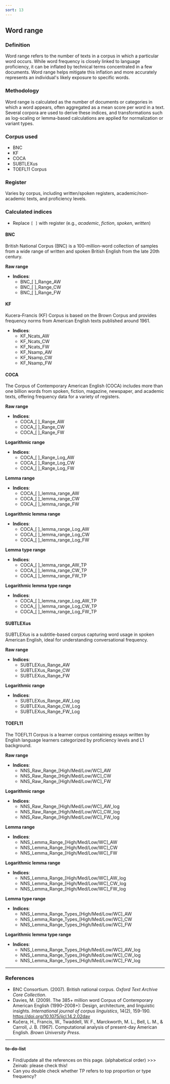 ```yaml
---
sort: 13
---
```


## Word range

### Definition
Word range refers to the number of texts in a corpus in which a particular word occurs. While word frequency is closely linked to language proficiency, it can be inflated by technical terms concentrated in a few documents. Word range helps mitigate this inflation and more accurately represents an individual's likely exposure to specific words.

### Methodology
Word range is calculated as the number of documents or categories in which a word appears, often aggregated as a mean score per word in a text. Several corpora are used to derive these indices, and transformations such as log-scaling or lemma-based calculations are applied for normalization or variant types.

### Corpus used
- BNC
- KF  
- COCA 
- SUBTLEXus  
- TOEFL11 Corpus

### Register
Varies by corpus, including written/spoken registers, academic/non-academic texts, and proficiency levels.

### Calculated indices
- Replace `[ ]` with register (e.g., *academic*, *fiction*, *spoken*, *written*)

#### BNC
British National Corpus (BNC) is a 100-million-word collection of samples from a wide range of written and spoken British English from the late 20th century.

**Raw range**
- **Indices**:
  - BNC_[ ]_Range_AW  
  - BNC_[ ]_Range_CW  
  - BNC_[ ]_Range_FW  

#### KF
Kucera-Francis (KF) Corpus is based on the Brown Corpus and provides frequency norms from American English texts published around 1961.

- **Indices**:
  - KF_Ncats_AW  
  - KF_Ncats_CW  
  - KF_Ncats_FW  
  - KF_Nsamp_AW  
  - KF_Nsamp_CW  
  - KF_Nsamp_FW  

#### COCA
The Corpus of Contemporary American English (COCA) includes more than one billion words from spoken, fiction, magazine, newspaper, and academic texts, offering frequency data for a variety of registers.

**Raw range**
- **Indices**:
  - COCA_[ ]_Range_AW
  - COCA_[ ]_Range_CW
  - COCA_[ ]_Range_FW

**Logarithmic range**
- **Indices**:
  - COCA_[ ]_Range_Log_AW  
  - COCA_[ ]_Range_Log_CW  
  - COCA_[ ]_Range_Log_FW

**Lemma range**
- **Indices**:
  - COCA_[ ]_lemma_range_AW  
  - COCA_[ ]_lemma_range_CW  
  - COCA_[ ]_lemma_range_FW

**Logarithmic lemma range**
- **Indices**:
  - COCA_[ ]_lemma_range_Log_AW  
  - COCA_[ ]_lemma_range_Log_CW  
  - COCA_[ ]_lemma_range_Log_FW

**Lemma type range**
- **Indices**:
  - COCA_[ ]_lemma_range_AW_TP  
  - COCA_[ ]_lemma_range_CW_TP  
  - COCA_[ ]_lemma_range_FW_TP

**Logarithmic lemma type range**
- **Indices**:
  - COCA_[ ]_lemma_range_Log_AW_TP  
  - COCA_[ ]_lemma_range_Log_CW_TP  
  - COCA_[ ]_lemma_range_Log_FW_TP

#### SUBTLEXus
SUBTLEXus is a subtitle-based corpus capturing word usage in spoken American English, ideal for understanding conversational frequency.

**Raw range**
- **Indices**:
  - SUBTLEXus_Range_AW  
  - SUBTLEXus_Range_CW  
  - SUBTLEXus_Range_FW

**Logarithmic range**
- **Indices**:
  - SUBTLEXus_Range_AW_Log  
  - SUBTLEXus_Range_CW_Log  
  - SUBTLEXus_Range_FW_Log  

#### TOEFL11
The TOEFL11 Corpus is a learner corpus containing essays written by English language learners categorized by proficiency levels and L1 background.

**Raw range**
- **Indices**:
  - NNS_Raw_Range_[High/Med/Low/WC]_AW  
  - NNS_Raw_Range_[High/Med/Low/WC]_CW  
  - NNS_Raw_Range_[High/Med/Low/WC]_FW

**Logarithmic range**
- **Indices**:
  - NNS_Raw_Range_[High/Med/Low/WC]_AW_log  
  - NNS_Raw_Range_[High/Med/Low/WC]_CW_log  
  - NNS_Raw_Range_[High/Med/Low/WC]_FW_log

**Lemma range**
- **Indices**:
  - NNS_Lemma_Range_[High/Med/Low/WC]_AW  
  - NNS_Lemma_Range_[High/Med/Low/WC]_CW  
  - NNS_Lemma_Range_[High/Med/Low/WC]_FW

**Logarithmic lemma range**
- **Indices**:
  - NNS_Lemma_Range_[High/Med/Low/WC]_AW_log  
  - NNS_Lemma_Range_[High/Med/Low/WC]_CW_log  
  - NNS_Lemma_Range_[High/Med/Low/WC]_FW_log

**Lemma type range**
- **Indices**:
  - NNS_Lemma_Range_Types_[High/Med/Low/WC]_AW  
  - NNS_Lemma_Range_Types_[High/Med/Low/WC]_CW  
  - NNS_Lemma_Range_Types_[High/Med/Low/WC]_FW

**Logarithmic lemma type range**
- **Indices**:
  - NNS_Lemma_Range_Types_[High/Med/Low/WC]_AW_log  
  - NNS_Lemma_Range_Types_[High/Med/Low/WC]_CW_log  
  - NNS_Lemma_Range_Types_[High/Med/Low/WC]_FW_log


---

### References
- BNC Consortium. (2007). British national corpus. *Oxford Text Archive Core Collection*.
- Davies, M. (2009). The 385+ million word Corpus of Contemporary American English (1990–2008+): Design, architecture, and linguistic insights. *International journal of corpus linguistics*, 14(2), 159-190. https://doi.org/10.1075/ijcl.14.2.02dav
- Kučera, H., Francis, W., Twaddell, W. F., Marckworth, M. L., Bell, L. M., & Carroll, J. B. (1967). Computational analysis of present-day American English. *Brown University Press*.



---

#### to-do-list
- Find/update all the references on this page. (alphabetical order) >>> Zeinab: please check this!
- Can you double check whether TP refers to top proportion or type frequency?
